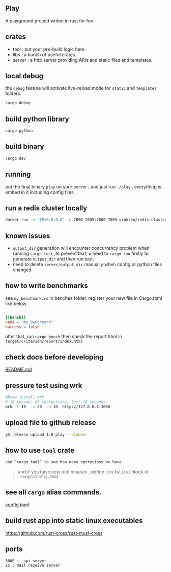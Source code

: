 ## Play
A playground project writen in rust for fun.


## crates
* tool : put your pre-build logic here.
* libs :  a bunch of useful crates.
* server : a http server providing APIs and static files and templates.

## local debug
the `debug` feature will activate live-reload mode for `static` and `templates` folders.
```bash
cargo debug
```

## build python library
```bash
cargo python
```


## build binary
```bash
cargo dev
```

## running
put the final binary `play` on your server , and just run `./play` , everything is embed in it including config files.


## run a redis cluster locally
```bash
docker run -e "IP=0.0.0.0" -p 7000-7005:7000-7005 grokzen/redis-cluster:latest
```

## known issues
* `output_dir` generation will encounter concurrency problem when running `cargo test`
 ,to prevent that, u need to `cargo run` firstly to generate `output_dir`  and then run test.
* need to delete `server/output_dir` manually when config or python files changed.


## how to write  benchmarks
see `my_benchmark.rs` in benches folder. register your new file in Cargo.toml like below

```toml

[[bench]]
name = "my_benchmark"
harness = false
```

after that, run `cargo bench` then check the report html in `target/criterion/report/index.html`

## check docs before developing
[README.md](doc/README.md)


## pressure test using wrk
```bash
#brew install wrk 
# 10 thread, 20 connections, test 10 seconds.
wrk -t 10  -c 20  -d 10  http://127.0.0.1:3000
```

## upload file to github release
```bash
gh release upload 1.0 play --clobber
```

## how to use `tool` crate
```bash
use `cargo tool` to see how many operations we have
```
> and if you have new tool binaries , define it in  `[alias]` block of `.cargo/config.toml`

## see all `cargo` alias commands.
[config.toml](.cargo%2Fconfig.toml)

## build rust app into static linux executables
https://github.com/rust-cross/rust-musl-cross


## ports
```bash
3000 :  api server
25 : mail receive server
```